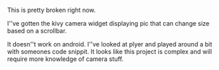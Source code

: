
This is pretty broken right now.

I''ve gotten the kivy camera widget displaying pic that can change size based on a scrollbar.

It doesn''t work on android. I''ve looked at plyer and played around a bit with someones code snippit. It looks like this project is complex and will require more knowledge of camera stuff.

